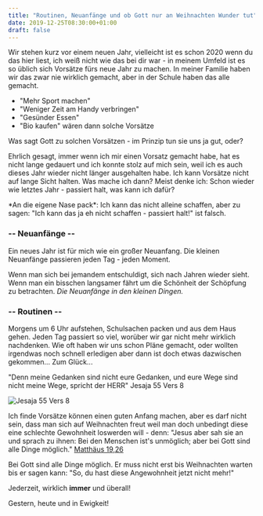 ```yaml
---
title: "Routinen, Neuanfänge und ob Gott nur an Weihnachten Wunder tut"
date: 2019-12-25T08:30:00+01:00
draft: false
---
```

Wir stehen kurz vor einem neuen Jahr, vielleicht ist es schon 2020 wenn du das hier liest,
ich weiß nicht wie das bei dir war - in meinem Umfeld ist es so üblich sich Vorsätze fürs neue Jahr zu machen.
In meiner Familie haben wir das zwar nie wirklich gemacht, aber in der Schule haben das alle gemacht.

- "Mehr Sport machen"
- "Weniger Zeit am Handy verbringen"
- "Gesünder Essen"
- "Bio kaufen" wären dann solche Vorsätze


Was sagt Gott zu solchen Vorsätzen - im Prinzip tun sie uns ja gut, oder?



Ehrlich gesagt, immer wenn ich mir einen Vorsatz gemacht habe, hat es nicht lange gedauert und ich konnte stolz auf mich sein, weil ich es auch dieses Jahr wieder nicht länger ausgehalten habe.
Ich kann Vorsätze nicht auf lange Sicht halten.
Was mache ich dann? Meist denke ich: Schon wieder wie letztes Jahr - passiert halt, was kann ich dafür?

\*An die eigene Nase pack\*: Ich kann das nicht alleine schaffen, aber zu sagen: "Ich kann das ja eh nicht schaffen - passiert halt!" ist falsch.

### -- Neuanfänge --
Ein neues Jahr ist für mich wie ein großer Neuanfang.
Die kleinen Neuanfänge passieren jeden Tag - jeden Moment.

Wenn man sich bei jemandem entschuldigt, sich nach Jahren wieder sieht.
Wenn man ein bisschen langsamer fährt um die Schönheit der Schöpfung zu betrachten. 
*Die Neuanfänge in den kleinen Dingen.*

### -- Routinen --
Morgens um 6 Uhr aufstehen, Schulsachen packen und aus dem Haus gehen.
Jeden Tag passiert so viel, worüber wir gar nicht mehr wirklich nachdenken.
Wie oft haben wir uns schon Pläne gemacht, oder wollten irgendwas noch schnell erledigen aber dann ist doch etwas dazwischen gekommen…
Zum Glück...


"Denn meine Gedanken sind nicht eure Gedanken, und eure Wege sind nicht meine Wege, spricht der HERR" Jesaja 55 Vers 8

![Jesaja 55 Vers 8](/assets/jesaja-55_8.jpg)


Ich finde Vorsätze können einen guten Anfang machen, aber es darf nicht sein, dass man sich auf Weihnachten freut weil man doch unbedingt diese eine schlechte Gewohnheit loswerden will - denn: "Jesus aber sah sie an und sprach zu ihnen: Bei den Menschen ist's unmöglich; aber bei Gott sind alle Dinge möglich." [Matthäus 19,26](https://www.bibleserver.com/LUT/Matthäus19,26)



Bei Gott sind alle Dinge möglich. Er muss nicht erst bis Weihnachten warten bis er sagen kann: "So, du hast diese Angewohnheit jetzt nicht mehr!"

Jederzeit, wirklich **immer** und überall!

Gestern, heute und in Ewigkeit!

